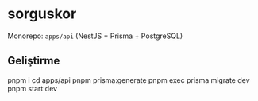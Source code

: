 # sorguskor

Monorepo: `apps/api` (NestJS + Prisma + PostgreSQL)

## Geliştirme
pnpm i
cd apps/api
pnpm prisma:generate
pnpm exec prisma migrate dev
pnpm start:dev
